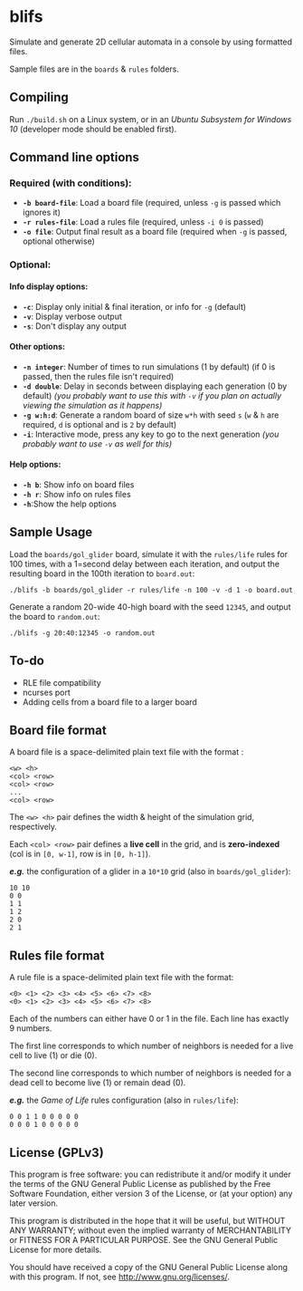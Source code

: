 # blifs
Simulate and generate 2D cellular automata in a console by using formatted files.

Sample files are in the `boards` & `rules` folders.

## Compiling
Run `./build.sh` on a Linux system, or in an *Ubuntu Subsystem for Windows 10* (developer mode should be enabled first).

## Command line options

### Required (with conditions):
* **`-b board-file`**: Load a board file (required, unless `-g` is passed which ignores it)
* **`-r rules-file`**: Load a rules file (required, unless `-i 0` is passed)
* **`-o file`**:       Output final result as a board file (required when `-g` is passed, optional otherwise)

### Optional:
#### Info display options:
* **`-c`**: Display only initial & final iteration, or info for `-g` (default)
* **`-v`**: Display verbose output
* **`-s`**: Don't display any output
#### Other options:
* **`-n integer`**: Number of times to run simulations (1 by default) (if 0 is passed, then the rules file isn't required)
* **`-d double`**: Delay in seconds between displaying each generation (0 by default) *(you probably want to use this with `-v` if you plan on actually viewing the simulation as it happens)*
* **`-g w:h:d`**: Generate a random board of size `w*h` with seed `s` (`w` & `h` are required, `d` is optional and is `2` by default)
* **`-i`**: Interactive mode, press any key to go to the next generation *(you probably want to use `-v` as well for this)*
#### Help options:
* **`-h b`**: Show info on board files
* **`-h r`**: Show info on rules files
* **`-h`**:Show the help options

## Sample Usage
Load the `boards/gol_glider` board, simulate it with the `rules/life` rules for 100 times, with a 1=second delay between each iteration, and output the resulting board in the 100th iteration to `board.out`:
```
./blifs -b boards/gol_glider -r rules/life -n 100 -v -d 1 -o board.out
```

Generate a random 20-wide 40-high board with the seed `12345`, and output the board to `random.out`:
```
./blifs -g 20:40:12345 -o random.out
```

## To-do
* RLE file compatibility
* ncurses port
* Adding cells from a board file to a larger board

## Board file format

A board file is a space-delimited plain text file with the format :
```
<w> <h>
<col> <row>
<col> <row>
...
<col> <row>
```

The `<w> <h>` pair defines the width & height of the simulation grid, respectively.

Each `<col> <row>` pair defines a **live cell** in the grid, and is **zero-indexed** (col is in `[0, w-1]`, row is in `[0, h-1]`).

***e.g.*** the configuration of a glider in a `10*10` grid (also in `boards/gol_glider`):
```
10 10
0 0
1 1
1 2
2 0
2 1
```

## Rules file format
A rule file is a space-delimited plain text file with the format:
```
<0> <1> <2> <3> <4> <5> <6> <7> <8>
<0> <1> <2> <3> <4> <5> <6> <7> <8>
```
Each of the numbers can either have 0 or 1 in the file. Each line has exactly 9 numbers.

The first line corresponds to which number of neighbors is needed for a live cell to live (1) or die (0).

The second line corresponds to which number of neighbors is needed for a dead cell to become live (1) or remain dead (0).

***e.g.*** the *Game of Life* rules configuration (also in `rules/life`):
```
0 0 1 1 0 0 0 0 0
0 0 0 1 0 0 0 0 0
```
## License (GPLv3)
This program is free software: you can redistribute it and/or modify
it under the terms of the GNU General Public License as published by
the Free Software Foundation, either version 3 of the License, or
(at your option) any later version.

This program is distributed in the hope that it will be useful,
but WITHOUT ANY WARRANTY; without even the implied warranty of
MERCHANTABILITY or FITNESS FOR A PARTICULAR PURPOSE.  See the
GNU General Public License for more details.

You should have received a copy of the GNU General Public License
along with this program.  If not, see <http://www.gnu.org/licenses/>.
